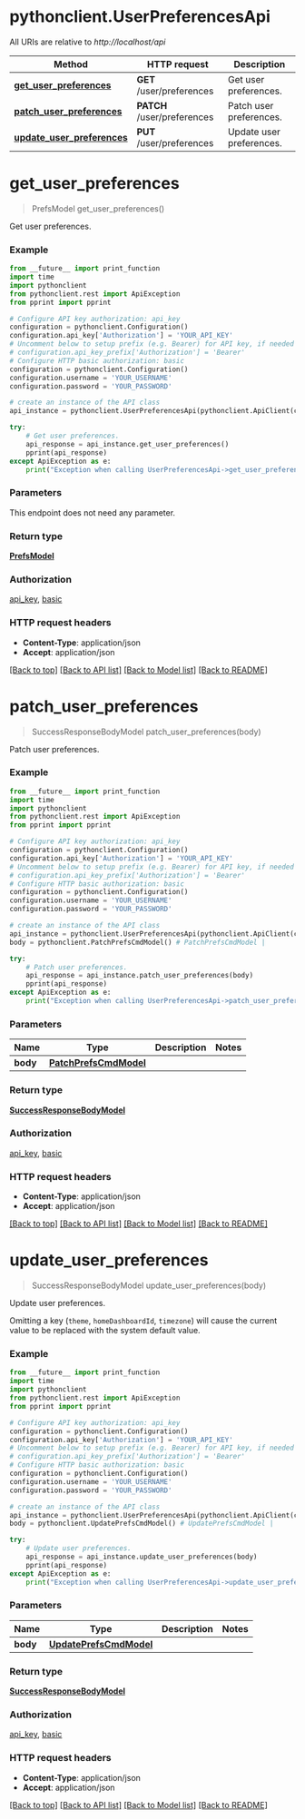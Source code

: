# pythonclient.UserPreferencesApi

All URIs are relative to *http://localhost/api*

Method | HTTP request | Description
------------- | ------------- | -------------
[**get_user_preferences**](UserPreferencesApi.md#get_user_preferences) | **GET** /user/preferences | Get user preferences.
[**patch_user_preferences**](UserPreferencesApi.md#patch_user_preferences) | **PATCH** /user/preferences | Patch user preferences.
[**update_user_preferences**](UserPreferencesApi.md#update_user_preferences) | **PUT** /user/preferences | Update user preferences.


# **get_user_preferences**
> PrefsModel get_user_preferences()

Get user preferences.

### Example
```python
from __future__ import print_function
import time
import pythonclient
from pythonclient.rest import ApiException
from pprint import pprint

# Configure API key authorization: api_key
configuration = pythonclient.Configuration()
configuration.api_key['Authorization'] = 'YOUR_API_KEY'
# Uncomment below to setup prefix (e.g. Bearer) for API key, if needed
# configuration.api_key_prefix['Authorization'] = 'Bearer'
# Configure HTTP basic authorization: basic
configuration = pythonclient.Configuration()
configuration.username = 'YOUR_USERNAME'
configuration.password = 'YOUR_PASSWORD'

# create an instance of the API class
api_instance = pythonclient.UserPreferencesApi(pythonclient.ApiClient(configuration))

try:
    # Get user preferences.
    api_response = api_instance.get_user_preferences()
    pprint(api_response)
except ApiException as e:
    print("Exception when calling UserPreferencesApi->get_user_preferences: %s\n" % e)
```

### Parameters
This endpoint does not need any parameter.

### Return type

[**PrefsModel**](PrefsModel.md)

### Authorization

[api_key](../README.md#api_key), [basic](../README.md#basic)

### HTTP request headers

 - **Content-Type**: application/json
 - **Accept**: application/json

[[Back to top]](#) [[Back to API list]](../README.md#documentation-for-api-endpoints) [[Back to Model list]](../README.md#documentation-for-models) [[Back to README]](../README.md)

# **patch_user_preferences**
> SuccessResponseBodyModel patch_user_preferences(body)

Patch user preferences.

### Example
```python
from __future__ import print_function
import time
import pythonclient
from pythonclient.rest import ApiException
from pprint import pprint

# Configure API key authorization: api_key
configuration = pythonclient.Configuration()
configuration.api_key['Authorization'] = 'YOUR_API_KEY'
# Uncomment below to setup prefix (e.g. Bearer) for API key, if needed
# configuration.api_key_prefix['Authorization'] = 'Bearer'
# Configure HTTP basic authorization: basic
configuration = pythonclient.Configuration()
configuration.username = 'YOUR_USERNAME'
configuration.password = 'YOUR_PASSWORD'

# create an instance of the API class
api_instance = pythonclient.UserPreferencesApi(pythonclient.ApiClient(configuration))
body = pythonclient.PatchPrefsCmdModel() # PatchPrefsCmdModel | 

try:
    # Patch user preferences.
    api_response = api_instance.patch_user_preferences(body)
    pprint(api_response)
except ApiException as e:
    print("Exception when calling UserPreferencesApi->patch_user_preferences: %s\n" % e)
```

### Parameters

Name | Type | Description  | Notes
------------- | ------------- | ------------- | -------------
 **body** | [**PatchPrefsCmdModel**](PatchPrefsCmdModel.md)|  | 

### Return type

[**SuccessResponseBodyModel**](SuccessResponseBodyModel.md)

### Authorization

[api_key](../README.md#api_key), [basic](../README.md#basic)

### HTTP request headers

 - **Content-Type**: application/json
 - **Accept**: application/json

[[Back to top]](#) [[Back to API list]](../README.md#documentation-for-api-endpoints) [[Back to Model list]](../README.md#documentation-for-models) [[Back to README]](../README.md)

# **update_user_preferences**
> SuccessResponseBodyModel update_user_preferences(body)

Update user preferences.

Omitting a key (`theme`, `homeDashboardId`, `timezone`) will cause the current value to be replaced with the system default value.

### Example
```python
from __future__ import print_function
import time
import pythonclient
from pythonclient.rest import ApiException
from pprint import pprint

# Configure API key authorization: api_key
configuration = pythonclient.Configuration()
configuration.api_key['Authorization'] = 'YOUR_API_KEY'
# Uncomment below to setup prefix (e.g. Bearer) for API key, if needed
# configuration.api_key_prefix['Authorization'] = 'Bearer'
# Configure HTTP basic authorization: basic
configuration = pythonclient.Configuration()
configuration.username = 'YOUR_USERNAME'
configuration.password = 'YOUR_PASSWORD'

# create an instance of the API class
api_instance = pythonclient.UserPreferencesApi(pythonclient.ApiClient(configuration))
body = pythonclient.UpdatePrefsCmdModel() # UpdatePrefsCmdModel | 

try:
    # Update user preferences.
    api_response = api_instance.update_user_preferences(body)
    pprint(api_response)
except ApiException as e:
    print("Exception when calling UserPreferencesApi->update_user_preferences: %s\n" % e)
```

### Parameters

Name | Type | Description  | Notes
------------- | ------------- | ------------- | -------------
 **body** | [**UpdatePrefsCmdModel**](UpdatePrefsCmdModel.md)|  | 

### Return type

[**SuccessResponseBodyModel**](SuccessResponseBodyModel.md)

### Authorization

[api_key](../README.md#api_key), [basic](../README.md#basic)

### HTTP request headers

 - **Content-Type**: application/json
 - **Accept**: application/json

[[Back to top]](#) [[Back to API list]](../README.md#documentation-for-api-endpoints) [[Back to Model list]](../README.md#documentation-for-models) [[Back to README]](../README.md)

